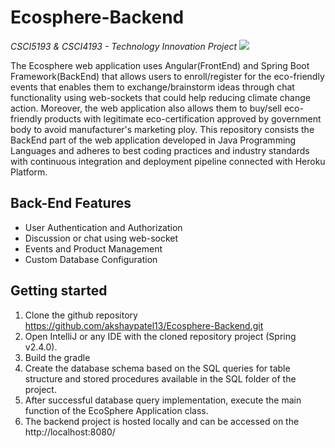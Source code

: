 # Ecosphere-Backend
*CSCI5193 & CSCI4193 - Technology Innovation Project*  <a alt="Java"><img src="https://img.shields.io/badge/Java-v1.8-orange.svg" />

The Ecosphere web application uses Angular(FrontEnd) and Spring Boot Framework(BackEnd) that allows users to enroll/register for the eco-friendly events that enables them to exchange/brainstorm ideas through chat functionality using web-sockets that could help reducing climate change action. Moreover, the web application also allows them to buy/sell eco-friendly products with legitimate eco-certification approved by government body to avoid manufacturer's marketing ploy. This repository consists the BackEnd part of the web application developed in Java Programming Languages and adheres to best coding practices and industry standards with continuous integration and deployment pipeline connected with Heroku Platform.

## Back-End Features

* User Authentication and Authorization
* Discussion or chat using web-socket
* Events and Product Management
* Custom Database Configuration

## Getting started

1. Clone the github repository https://github.com/akshaypatel13/Ecosphere-Backend.git
2. Open IntelliJ or any IDE with the cloned repository project (Spring v2.4.0).
3. Build the gradle
4. Create the database schema based on the SQL queries for table structure and stored procedures available in the SQL folder of the project.
5. After successful database query implementation, execute the main function of the EcoSphere Application class.
6. The backend project is hosted locally and can be accessed on the http://localhost:8080/ 

